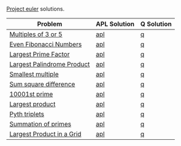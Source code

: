 [Project euler](https://projecteuler.net/) solutions.

| Problem                                                          | APL Solution           | Q Solution       |
|------------------------------------------------------------------|------------------------|------------------|
| [Multiples of 3 or 5](https://projecteuler.net/problem=1)        | [apl](problem1.dyalog) | [q](problem1.q)  |
| [Even Fibonacci Numbers](https://projecteuler.net/problem=2)     | [apl](problem2.dyalog) | [q](problem2.q)  |
| [Largest Prime Factor](https://projecteuler.net/problem=3)       | [apl](problem3.dyalog) | [q](problem3.q)  |
| [Largest Palindrome Product](https://projecteuler.net/problem=4) | [apl](problem4.dyalog) | [q](problem4.q)  |
| [Smallest multiple](https://projecteuler.net/problem=5)          | [apl](problem5.dyalog) | [q](problem5.q)  |
| [Sum square difference](https://projecteuler.net/problem=6)      | [apl](problem6.dyalog) | [q](problem6.q)  |
| [10001st prime](https://projecteuler.net/problem=7)              | [apl](problem7.dyalog) | [q](problem7.q)  |
| [Largest product](https://projecteuler.net/problem=8)            | [apl](problem8.dyalog) | [q](problem8.q)  |
| [Pyth triplets](https://projecteuler.net/problem=9)              | [apl](problem9.dyalog) | [q](problem9.q)  |
| [Summation of primes](https://projecteuler.net/problem=10)       | [apl]()                | [q](problem10.q) |
| [Largest Product in a Grid](https://projecteuler.net/problem=11) | [apl]()                | [q](problem11.q) |




